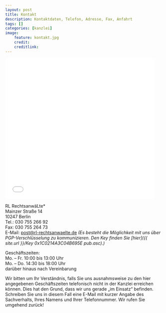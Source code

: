 ```yaml
---
layout: post
title: Kontakt
description: Kontaktdaten, Telefon, Adresse, Fax, Anfahrt
tags: []
categories: [kanzlei]
image:
    feature: kontakt.jpg
    credit: 
    creditlink:
---
```

<iframe width="95%" height="450" frameborder="0" style="border:0" src="/maps-frame/" allowfullscreen sandbox="allow-forms allow-modals allow-scripts allow-popups">
Die Kanzlei bei [Google Maps](https://goo.gl/maps/eSe22GDAfzJ2).
</iframe>



RL RechtsanwäLte*  
Mainzer Straße 14  
10247 Berlin  
Tel.: 030 755 266 92  
Fax: 030 755 264 73  
E-Mail: <post@rl-rechtsanwaelte.de>
_(Es besteht die Möglichkeit mit uns über PGP-Verschlüsselung zu kommunizieren. Den Key finden Sie [hier]({{ site.url }}/Key 0x1C0214A3C04B695E pub.asc).)_


Geschäftszeiten:   
Mo. – Fr. 10:00 bis 13:00 Uhr  
Mo. – Do. 14:30 bis 18:00 Uhr  
darüber hinaus nach Vereinbarung

Wir bitten um Ihr Verständnis, falls Sie uns ausnahmsweise zu den hier angegebenen Geschäftszeiten telefonisch nicht in der Kanzlei erreichen können. Dies hat den Grund, dass wir uns gerade „im Einsatz“ befinden. Schreiben Sie uns in diesem Fall eine E-Mail mit kurzer Angabe des Sachverhalts, Ihres Namens und Ihrer Telefonnummer. Wir rufen Sie umgehend zurück!
